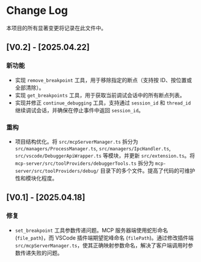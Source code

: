 # Change Log

本项目的所有显著变更将记录在此文件中。

## [V0.2] - [2025.04.22]

### 新功能
- 实现 `remove_breakpoint` 工具，用于移除指定的断点（支持按 ID、按位置或全部清除）。
- 实现 `get_breakpoints` 工具，用于获取当前调试会话中的所有断点列表。
- 实现并修正 `continue_debugging` 工具，支持通过 `session_id` 和 `thread_id` 继续调试会话，并确保在停止事件中返回 `session_id`。

### 重构
- 项目结构优化。将 `src/mcpServerManager.ts` 拆分为 `src/managers/ProcessManager.ts`, `src/managers/IpcHandler.ts`, `src/vscode/DebuggerApiWrapper.ts` 等模块，并更新 `src/extension.ts`。将 `mcp-server/src/toolProviders/debuggerTools.ts` 拆分为 `mcp-server/src/toolProviders/debug/` 目录下的多个文件。提高了代码的可维护性和模块化程度。

## [V0.1] - [2025.04.18]

### 修复
- `set_breakpoint` 工具参数传递问题。MCP 服务器端使用蛇形命名 (`file_path`)，而 VSCode 插件端期望驼峰命名 (`filePath`)。通过修改插件端 `src/mcpServerManager.ts`，使其正确映射参数命名，解决了客户端调用时参数传递失败的问题。
